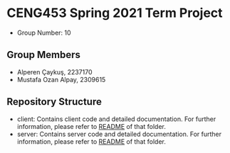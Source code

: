 # CENG453 Spring 2021 Term Project

* Group Number: 10

## Group Members

* Alperen Çaykuş, 2237170
* Mustafa Ozan Alpay, 2309615

## Repository Structure

* client: Contains client code and detailed documentation. For further information, please refer to [README](client/README.md) of that folder.
* server: Contains server code and detailed documentation. For further information, please refer to [README](server/README.md) of that folder.